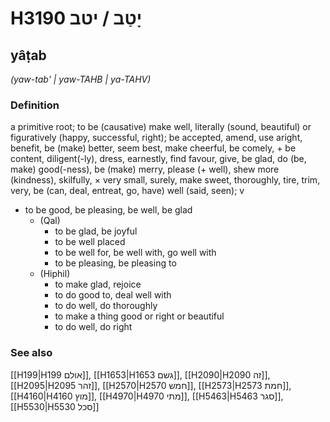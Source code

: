 # H3190 יָטַב / יטב

## yâṭab

_(yaw-tab' | yaw-TAHB | ya-TAHV)_

### Definition

a primitive root; to be (causative) make well, literally (sound, beautiful) or figuratively (happy, successful, right); be accepted, amend, use aright, benefit, be (make) better, seem best, make cheerful, be comely, + be content, diligent(-ly), dress, earnestly, find favour, give, be glad, do (be, make) good(-ness), be (make) merry, please (+ well), shew more (kindness), skilfully, × very small, surely, make sweet, thoroughly, tire, trim, very, be (can, deal, entreat, go, have) well (said, seen); v

- to be good, be pleasing, be well, be glad
  - (Qal)
    - to be glad, be joyful
    - to be well placed
    - to be well for, be well with, go well with
    - to be pleasing, be pleasing to
  - (Hiphil)
    - to make glad, rejoice
    - to do good to, deal well with
    - to do well, do thoroughly
    - to make a thing good or right or beautiful
    - to do well, do right

### See also

[[H199|H199 אולם]], [[H1653|H1653 גשם]], [[H2090|H2090 זה]], [[H2095|H2095 זהר]], [[H2570|H2570 חמש]], [[H2573|H2573 חמת]], [[H4160|H4160 מוץ]], [[H4970|H4970 מתי]], [[H5463|H5463 סגר]], [[H5530|H5530 סכל]]
